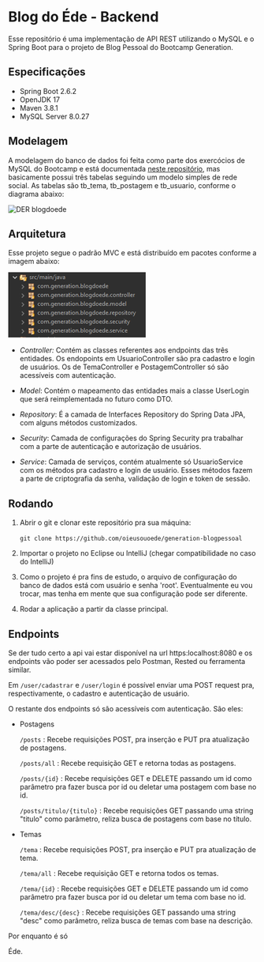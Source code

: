 # Blog do Éde - Backend

Esse repositório é uma implementação de API REST utilizando o MySQL e o Spring Boot para o projeto de Blog Pessoal do Bootcamp Generation.

## Especificações

- Spring Boot 2.6.2
- OpenJDK 17
- Maven 3.8.1
- MySQL Server 8.0.27

## Modelagem

A modelagem do banco de dados foi feita como parte dos exercócios de MySQL do Bootcamp e está documentada [neste repositório](https://github.com/oieusouoede/generation-bootcamp-mysql), mas basicamente possui três tabelas seguindo um modelo simples de rede social. As tabelas são tb_tema, tb_postagem e tb_usuario, conforme o diagrama abaixo:

![DER blogdoede](https://github.com/oieusouoede/generation-bootcamp-mysql/blob/main/Blog%20Pessoal/DER%20db_blogdoede.png "DER Blogdoede")

## Arquitetura

Esse projeto segue o padrão MVC e está distribuído em pacotes conforme a imagem abaixo:

![Camadas do projeto](/docs/screenshots/packages.PNG)

- *Controller:* Contém as classes referentes aos endpoints das três entidades. Os endopoints em UsuarioController são pra cadastro e login de usuários. Os de TemaController e PostagemController só são acessíveis com autenticação.

- *Model*: Contém o mapeamento das entidades mais a classe UserLogin que será reimplementada no futuro como DTO.

- *Repository*: É a camada de Interfaces Repository do Spring Data JPA, com alguns métodos customizados.

- *Security*: Camada de configurações do Spring Security pra trabalhar com a parte de autenticação e autorização de usuários.

- *Service*: Camada de serviços, contém atualmente só UsuarioService com os métodos pra cadastro e login de usuário. Esses métodos fazem a parte de criptografia da senha, validação de login e token de sessão.

## Rodando

1. Abrir o git e clonar este repositório pra sua máquina:
    
    `git clone https://github.com/oieusouoede/generation-blogpessoal`

2. Importar o projeto no Eclipse ou IntelliJ (chegar compatibilidade no caso do IntelliJ)
   
3. Como o projeto é pra fins de estudo, o arquivo de configuração do banco de dados está com usuário e senha 'root'. Eventualmente eu vou trocar, mas tenha em mente que sua configuração pode ser diferente.

4. Rodar a aplicação a partir da classe principal.

## Endpoints

Se der tudo certo a api vai estar disponível na url https:localhost:8080 e os endpoints vão poder ser acessados pelo Postman, Rested ou ferramenta similar. 

Em `/user/cadastrar` e `/user/login` é possível enviar uma POST request pra, respectivamente, o cadastro e autenticação de usuário.

O restante dos endpoints só são acessíveis com autenticação. São eles:

- Postagens
 
    `/posts` : Recebe requisições POST, pra inserção e PUT pra atualização de postagens.

    `/posts/all` : Recebe requisição GET e retorna todas as postagens.

    `/posts/{id}` : Recebe requisições GET e DELETE passando um id como parâmetro pra fazer busca por id ou deletar uma postagem com base no id.

    `/posts/titulo/{titulo}` : Recebe requisições GET passando uma string "titulo" como parâmetro, reliza busca de postagens com base no título.

- Temas

    `/tema` : Recebe requisições POST, pra inserção e PUT pra atualização de tema.

    `/tema/all` : Recebe requisição GET e retorna todos os temas.

    `/tema/{id}` : Recebe requisições GET e DELETE passando um id como parâmetro pra fazer busca por id ou deletar um tema com base no id.
    
    `/tema/desc/{desc}` : Recebe requisições GET passando uma string "desc" como parâmetro, reliza busca de temas com base na descrição.

Por enquanto é só

Éde.


